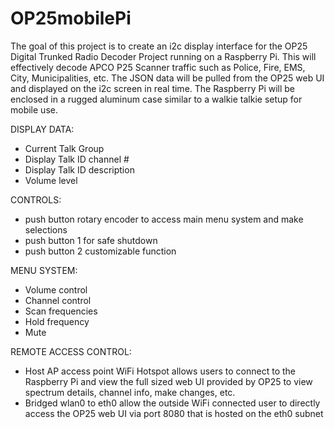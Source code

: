 # OP25mobilePi

The goal of this project is to create an i2c display interface for the OP25 Digital Trunked Radio Decoder Project running on a Raspberry Pi. This will effectively decode APCO P25 Scanner traffic such as Police, Fire, EMS, City, Municipalities, etc. The JSON data will be pulled from the OP25 web UI and displayed on the i2c screen in real time. The Raspberry Pi will be enclosed in a rugged aluminum case similar to a walkie talkie setup for mobile use. 

DISPLAY DATA:
- Current Talk Group
- Display Talk ID channel #
- Display Talk ID description
- Volume level

CONTROLS:
- push button rotary encoder to access main menu system and make selections
- push button 1 for safe shutdown 
- push button 2 customizable function

MENU SYSTEM:
- Volume control
- Channel control
- Scan frequencies
- Hold frequency
- Mute 

REMOTE ACCESS CONTROL:
- Host AP access point WiFi Hotspot allows users to connect to the Raspberry Pi and view the full sized web UI provided by OP25 to view spectrum details, channel info, make changes, etc.
- Bridged wlan0 to eth0 allow the outside WiFi connected user to directly access the OP25 web UI via port 8080 that is hosted on the eth0 subnet
